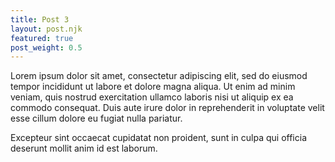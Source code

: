```yaml
---
title: Post 3
layout: post.njk
featured: true
post_weight: 0.5
---
```

Lorem ipsum dolor sit amet, consectetur adipiscing elit, sed do eiusmod tempor incididunt ut labore et dolore magna aliqua. Ut enim ad minim veniam, quis nostrud exercitation ullamco laboris nisi ut aliquip ex ea commodo consequat. Duis aute irure dolor in reprehenderit in voluptate velit esse cillum dolore eu fugiat nulla pariatur. 


Excepteur sint occaecat cupidatat non proident, sunt in culpa qui officia deserunt mollit anim id est laborum.